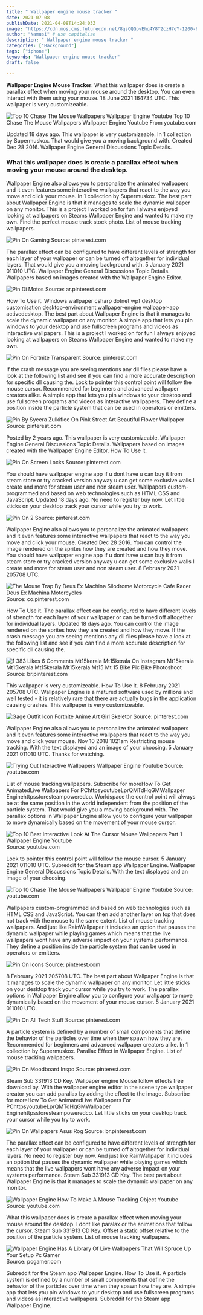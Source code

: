 ```yaml
---
title: " Wallpaper engine mouse tracker "
date: 2021-07-08
publishDate: 2021-04-08T14:24:03Z
image: "https://cdn.mos.cms.futurecdn.net/8qsCQQpvEhq4Y8T2czH7qY-1200-80.jpg"
author: "Namusi" # use capitalize
description: " Wallpaper engine mouse tracker "
categories: ["Background"]
tags: ["iphone"]
keywords: "Wallpaper engine mouse tracker"
draft: false

---
```



**Wallpaper Engine Mouse Tracker**. What this wallpaper does is create a parallax effect when moving your mouse around the desktop. You can even interact with them using your mouse. 18 June 2021 164734 UTC. This wallpaper is very customizeable.

![Top 10 Chase The Mouse Wallpapers Wallpaper Engine Youtube](https://i.ytimg.com/vi/RlwXWCsSQSQ/hqdefault.jpg "Top 10 Chase The Mouse Wallpapers Wallpaper Engine Youtube")
Top 10 Chase The Mouse Wallpapers Wallpaper Engine Youtube From youtube.com


Updated 18 days ago. This wallpaper is very customizeable. In 1 collection by Supermuskox. That would give you a moving background with. Created Dec 28 2016. Wallpaper Engine General Discussions Topic Details.

### What this wallpaper does is create a parallax effect when moving your mouse around the desktop.

Wallpaper Engine also allows you to personalize the animated wallpapers and it even features some interactive wallpapers that react to the way you move and click your mouse. In 1 collection by Supermuskox. The best part about Wallpaper Engine is that it manages to scale the dynamic wallpaper on any monitor. This is a project I worked on for fun I always enjoyed looking at wallpapers on Steams Wallpaper Engine and wanted to make my own. Find the perfect mouse track stock photo. List of mouse tracking wallpapers.


![Pin On Gaming](https://i.pinimg.com/564x/d9/16/b7/d916b7229384eacd3a3cff570a85c041.jpg "Pin On Gaming")
Source: pinterest.com

The parallax effect can be configured to have different levels of strength for each layer of your wallpaper or can be turned off altogether for individual layers. That would give you a moving background with. 5 January 2021 011010 UTC. Wallpaper Engine General Discussions Topic Details. Wallpapers based on images created with the Wallpaper Engine Editor.

![Pin Di Motos](https://i.pinimg.com/originals/d2/3a/98/d23a9843fa80b3b97d848f406fcc1309.jpg "Pin Di Motos")
Source: ar.pinterest.com

How To Use it. Windows wallpaper csharp dotnet wpf desktop customisation desktop-environment wallpaper-engine wallpaper-app activedesktop. The best part about Wallpaper Engine is that it manages to scale the dynamic wallpaper on any monitor. A simple app that lets you pin windows to your desktop and use fullscreen programs and videos as interactive wallpapers. This is a project I worked on for fun I always enjoyed looking at wallpapers on Steams Wallpaper Engine and wanted to make my own.

![Pin On Fortnite Transparent](https://i.pinimg.com/originals/67/74/42/677442a06435ff97cf45764911145573.png "Pin On Fortnite Transparent")
Source: pinterest.com

If the crash message you are seeing mentions any dll files please have a look at the following list and see if you can find a more accurate description for specific dll causing the. Lock to pointer this control point will follow the mouse cursor. Recommended for beginners and advanced wallpaper creators alike. A simple app that lets you pin windows to your desktop and use fullscreen programs and videos as interactive wallpapers. They define a position inside the particle system that can be used in operators or emitters.

![Pin By Syeera Zulkiflee On Pink Street Art Beautiful Flower Wallpaper](https://i.pinimg.com/736x/77/79/84/777984d3f102379ab0a7b0fbd5cefd60.jpg "Pin By Syeera Zulkiflee On Pink Street Art Beautiful Flower Wallpaper")
Source: pinterest.com

Posted by 2 years ago. This wallpaper is very customizeable. Wallpaper Engine General Discussions Topic Details. Wallpapers based on images created with the Wallpaper Engine Editor. How To Use it.

![Pin On Screen Locks](https://i.pinimg.com/474x/48/97/ef/4897efb0f6e12148f30b6bb84c75e7fb.jpg "Pin On Screen Locks")
Source: pinterest.com

You should have wallpaper engine app if u dont have u can buy it from steam store or try cracked version anyway u can get some exclusive walls I create and more for steam user and non steam user. Wallpapers custom-programmed and based on web technologies such as HTML CSS and JavaScript. Updated 18 days ago. No need to register buy now. Let little sticks on your desktop track your cursor while you try to work.

![Pin On 2](https://i.pinimg.com/originals/69/5c/10/695c108fd7591fdf0c72da31fb190458.jpg "Pin On 2")
Source: pinterest.com

Wallpaper Engine also allows you to personalize the animated wallpapers and it even features some interactive wallpapers that react to the way you move and click your mouse. Created Dec 28 2016. You can control the image rendered on the sprites how they are created and how they move. You should have wallpaper engine app if u dont have u can buy it from steam store or try cracked version anyway u can get some exclusive walls I create and more for steam user and non steam user. 8 February 2021 205708 UTC.

![The Mouse Trap By Deus Ex Machina Silodrome Motorcycle Cafe Racer Deus Ex Machina Motorcycles](https://i.pinimg.com/originals/b9/e0/dc/b9e0dc25c46579b15198746e716f89aa.jpg "The Mouse Trap By Deus Ex Machina Silodrome Motorcycle Cafe Racer Deus Ex Machina Motorcycles")
Source: co.pinterest.com

How To Use it. The parallax effect can be configured to have different levels of strength for each layer of your wallpaper or can be turned off altogether for individual layers. Updated 18 days ago. You can control the image rendered on the sprites how they are created and how they move. If the crash message you are seeing mentions any dll files please have a look at the following list and see if you can find a more accurate description for specific dll causing the.

![1 383 Likes 6 Comments Mt15kerala Mt15kerala On Instagram Mt15kerala Mt15kerala Mt15kerala Mt15kerala Mt15 Mt 15 Bike Pic Bike Photoshoot](https://i.pinimg.com/originals/cf/37/48/cf3748feb9eaa7110d651be49b839e8f.jpg "1 383 Likes 6 Comments Mt15kerala Mt15kerala On Instagram Mt15kerala Mt15kerala Mt15kerala Mt15kerala Mt15 Mt 15 Bike Pic Bike Photoshoot")
Source: br.pinterest.com

This wallpaper is very customizeable. How To Use it. 8 February 2021 205708 UTC. Wallpaper Engine is a matured software used by millions and well tested - it is relatively rare that there are actually bugs in the application causing crashes. This wallpaper is very customizeable.

![Gage Outfit Icon Fortnite Anime Art Girl Skeletor](https://i.pinimg.com/474x/c9/e1/cc/c9e1ccb6590f64f5b6c2d42fbb22209c.jpg "Gage Outfit Icon Fortnite Anime Art Girl Skeletor")
Source: pinterest.com

Wallpaper Engine also allows you to personalize the animated wallpapers and it even features some interactive wallpapers that react to the way you move and click your mouse. Nov 10 2018 1021am Restricting mouse tracking. With the text displayed and an image of your choosing. 5 January 2021 011010 UTC. Thanks for watching.

![Trying Out Interactive Wallpapers Wallpaper Engine Youtube](https://i.ytimg.com/vi/umqJCxr5I68/maxresdefault.jpg "Trying Out Interactive Wallpapers Wallpaper Engine Youtube")
Source: youtube.com

List of mouse tracking wallpapers. Subscribe for moreHow To Get AnimatedLive Wallpapers For PChttpsyoutubeLprQMTdHqGMWallpaper Enginehttpsstoresteampoweredco. Worldspace the control point will always be at the same position in the world independent from the position of the particle system. That would give you a moving background with. The parallax options in Wallpaper Engine allow you to configure your wallpaper to move dynamically based on the movement of your mouse cursor.

![Top 10 Best Interactive Look At The Cursor Mouse Wallpapers Part 1 Wallpaper Engine Youtube](https://i.ytimg.com/vi/vAYGRQmWSqU/hqdefault.jpg "Top 10 Best Interactive Look At The Cursor Mouse Wallpapers Part 1 Wallpaper Engine Youtube")
Source: youtube.com

Lock to pointer this control point will follow the mouse cursor. 5 January 2021 011010 UTC. Subreddit for the Steam app Wallpaper Engine. Wallpaper Engine General Discussions Topic Details. With the text displayed and an image of your choosing.

![Top 10 Chase The Mouse Wallpapers Wallpaper Engine Youtube](https://i.ytimg.com/vi/RlwXWCsSQSQ/hqdefault.jpg "Top 10 Chase The Mouse Wallpapers Wallpaper Engine Youtube")
Source: youtube.com

Wallpapers custom-programmed and based on web technologies such as HTML CSS and JavaScript. You can then add another layer on top that does not track with the mouse to the same extent. List of mouse tracking wallpapers. And just like RainWallpaper it includes an option that pauses the dynamic wallpaper while playing games which means that the live wallpapers wont have any adverse impact on your systems performance. They define a position inside the particle system that can be used in operators or emitters.

![Pin On Icons](https://i.pinimg.com/736x/36/e7/8c/36e78cb9e9f8521ba9e6238aeb604c80.jpg "Pin On Icons")
Source: pinterest.com

8 February 2021 205708 UTC. The best part about Wallpaper Engine is that it manages to scale the dynamic wallpaper on any monitor. Let little sticks on your desktop track your cursor while you try to work. The parallax options in Wallpaper Engine allow you to configure your wallpaper to move dynamically based on the movement of your mouse cursor. 5 January 2021 011010 UTC.

![Pin On All Tech Stuff](https://i.pinimg.com/474x/f4/3b/e4/f43be4eaa2927d45f0329817d882dea6.jpg "Pin On All Tech Stuff")
Source: pinterest.com

A particle system is defined by a number of small components that define the behavior of the particles over time when they spawn how they are. Recommended for beginners and advanced wallpaper creators alike. In 1 collection by Supermuskox. Parallax Effect in Wallpaper Engine. List of mouse tracking wallpapers.

![Pin On Moodboard Inspo](https://i.pinimg.com/736x/2b/32/78/2b3278c89c1c5547b489a7490355aaf7.jpg "Pin On Moodboard Inspo")
Source: pinterest.com

Steam Sub 331913 CD Key. Wallpaper engine Mouse follow effects free download by. With the wallpaper engine editor in the scene type wallpaper creator you can add parallax by adding the effect to the image. Subscribe for moreHow To Get AnimatedLive Wallpapers For PChttpsyoutubeLprQMTdHqGMWallpaper Enginehttpsstoresteampoweredco. Let little sticks on your desktop track your cursor while you try to work.

![Pin On Wallpapers Asus Rog](https://i.pinimg.com/474x/92/c0/59/92c059380b69e677e209302afbc4c75f.jpg "Pin On Wallpapers Asus Rog")
Source: br.pinterest.com

The parallax effect can be configured to have different levels of strength for each layer of your wallpaper or can be turned off altogether for individual layers. No need to register buy now. And just like RainWallpaper it includes an option that pauses the dynamic wallpaper while playing games which means that the live wallpapers wont have any adverse impact on your systems performance. Steam Sub 331913 CD Key. The best part about Wallpaper Engine is that it manages to scale the dynamic wallpaper on any monitor.

![Wallpaper Engine How To Make A Mouse Tracking Object Youtube](https://i.ytimg.com/vi/KGDlv-9A7No/maxresdefault.jpg "Wallpaper Engine How To Make A Mouse Tracking Object Youtube")
Source: youtube.com

What this wallpaper does is create a parallax effect when moving your mouse around the desktop. I dont like paralax or the animations that follow the cursor. Steam Sub 331913 CD Key. Offset a static offset relative to the position of the particle system. List of mouse tracking wallpapers.

![Wallpaper Engine Has A Library Of Live Wallpapers That Will Spruce Up Your Setup Pc Gamer](https://cdn.mos.cms.futurecdn.net/8qsCQQpvEhq4Y8T2czH7qY-1200-80.jpg "Wallpaper Engine Has A Library Of Live Wallpapers That Will Spruce Up Your Setup Pc Gamer")
Source: pcgamer.com

Subreddit for the Steam app Wallpaper Engine. How To Use it. A particle system is defined by a number of small components that define the behavior of the particles over time when they spawn how they are. A simple app that lets you pin windows to your desktop and use fullscreen programs and videos as interactive wallpapers. Subreddit for the Steam app Wallpaper Engine.


